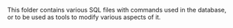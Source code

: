 This folder contains various SQL files with commands used in the database, or to be used as tools to modify various aspects of it.